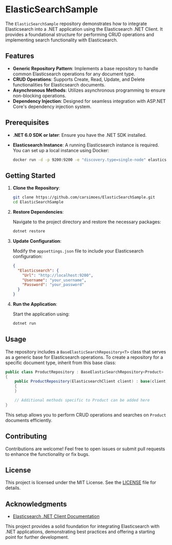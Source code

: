 # ElasticSearchSample

The `ElasticSearchSample` repository demonstrates how to integrate Elasticsearch into a .NET application using the Elasticsearch .NET Client. It provides a foundational structure for performing CRUD operations and implementing search functionality with Elasticsearch.

## Features

- **Generic Repository Pattern**: Implements a base repository to handle common Elasticsearch operations for any document type.
- **CRUD Operations**: Supports Create, Read, Update, and Delete functionalities for Elasticsearch documents.
- **Asynchronous Methods**: Utilizes asynchronous programming to ensure non-blocking operations.
- **Dependency Injection**: Designed for seamless integration with ASP.NET Core's dependency injection system.

## Prerequisites

- **.NET 6.0 SDK or later**: Ensure you have the .NET SDK installed.
- **Elasticsearch Instance**: A running Elasticsearch instance is required. You can set up a local instance using Docker:

  ```bash
  docker run -d -p 9200:9200 -e "discovery.type=single-node" elasticsearch:8.17.0
  ```

## Getting Started

1. **Clone the Repository**:

   ```bash
   git clone https://github.com/carsimoes/ElasticSearchSample.git
   cd ElasticSearchSample
   ```

2. **Restore Dependencies**:

   Navigate to the project directory and restore the necessary packages:

   ```bash
   dotnet restore
   ```

3. **Update Configuration**:

   Modify the `appsettings.json` file to include your Elasticsearch configuration:

   ```json
   {
     "Elasticsearch": {
       "Url": "http://localhost:9200",
       "Username": "your_username",
       "Password": "your_password"
     }
   }
   ```

4. **Run the Application**:

   Start the application using:

   ```bash
   dotnet run
   ```

## Usage

The repository includes a `BaseElasticSearchRepository<T>` class that serves as a generic base for Elasticsearch operations. To create a repository for a specific document type, inherit from this base class:

```csharp
public class ProductRepository : BaseElasticSearchRepository<Product>
{
    public ProductRepository(ElasticsearchClient client) : base(client)
    {
    }

    // Additional methods specific to Product can be added here
}
```

This setup allows you to perform CRUD operations and searches on `Product` documents efficiently.

## Contributing

Contributions are welcome! Feel free to open issues or submit pull requests to enhance the functionality or fix bugs.

## License

This project is licensed under the MIT License. See the [LICENSE](LICENSE) file for details.

## Acknowledgments

- [Elasticsearch .NET Client Documentation](https://www.elastic.co/guide/en/elasticsearch/client/net-api/current/index.html)

This project provides a solid foundation for integrating Elasticsearch with .NET applications, demonstrating best practices and offering a starting point for further development.

